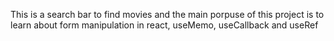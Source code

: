 This is a search bar to find movies and the main porpuse of this project is to learn about form manipulation in react, useMemo, useCallback and useRef